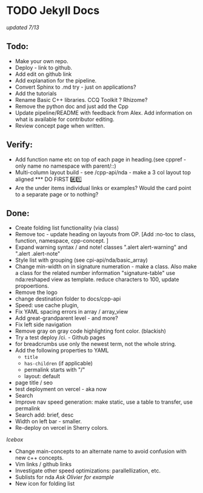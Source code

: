 # TODO Jekyll Docs

_updated 7/13_

## Todo:

- Make your own repo.
- Deploy - link to github.
- Add edit on github link
- Add explanation for the pipeline.
- Convert Sphinx to .md try - just on applications?
- Add the tutorials
- Rename Basic C++ libraries. CCQ Toolkit ? Rhizome?
- Remove the python doc and just add the Cpp
- Update pipeline/README with feedback from Alex. Add information on what is available for contributor editing.
- Review concept page when written.

## Verify:

- Add function name etc on top of each page in heading.(see cppref - only name no namespace with parent/::)
- Multi-column layout build - see /cpp-api/nda - make a 3 col layout top aligned \*\*\* DO FIRST #️⃣1️⃣
- Are the under items individual links or examples? Would the card point to a separate page or to nothing?

## Done:

- Create folding list functionality (via class)
- Remove toc - update heading on layouts from OP. [Add :no-toc to class, function, namespace, cpp-concept. ]
- Expand warning syntax / and note! classes ".alert alert-warning" and ".alert .alert-note"
- Style list with grouping (see cpi-api/nda/basic_array)
- Change min-width on <td> in signature numeration - make a class. Also make a class for the related number information "signature-table"
  use nda:reshaped view as template. reduce characters to 100, update propoertions.
- Remove the logo
- change destination folder to docs/cpp-api
- Speed: use cache plugin,
- Fix YAML spacing errors in array / array_view
- Add great-grandparent level - and more?
- Fix left side navigation
- Remove gray on gray code highlighting font color. (blackish)
- Try a test deploy /ci. - Github pages
- for breadcrumbs use only the newest term, not the whole string.
- Add the following properties to YAML
  - `title`
  - `has-children` (if applicable)
  - permalink starts with "/"
  - layout: default
- page title / seo
- test deployment on vercel - aka now
- Search
- Improve nav speed generation: make static, use a table to transfer, use permalink
- Search add: brief, desc
- Width on left bar - smaller.
- Re-deploy on vercel in Sherry colors.

_Icebox_

- Change main-concepts to an alternate name to avoid confusion with new c++ concepts.
- Vim links / github links
- Investigate other speed optimizations: parallellization, etc.
- Sublists for nda _Ask Olivier for example_
- New icon for folding list
